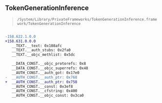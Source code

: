 ## TokenGenerationInference

> `/System/Library/PrivateFrameworks/TokenGenerationInference.framework/TokenGenerationInference`

```diff

-158.622.1.0.0
+158.631.0.0.0
   __TEXT.__text: 0x108afc
   __TEXT.__auth_stubs: 0x2fa0
   __TEXT.__objc_methlist: 0x5dc

   __DATA_CONST.__objc_protorefs: 0x8
   __DATA_CONST.__objc_superrefs: 0x48
   __AUTH_CONST.__auth_got: 0x17e0
-  __AUTH_CONST.__auth_ptr: 0x768
+  __AUTH_CONST.__auth_ptr: 0x758
   __AUTH_CONST.__const: 0x3ef8
   __AUTH_CONST.__cfstring: 0x400
   __AUTH_CONST.__objc_const: 0x3ca0

```
